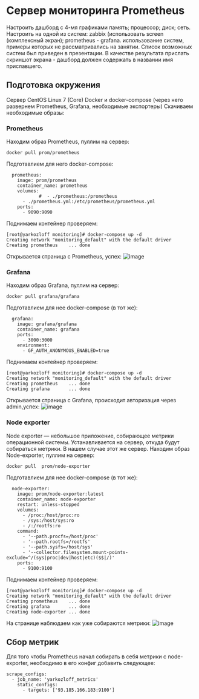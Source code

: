 # Сервер мониторинга Prometheus
Настроить дашборд с 4-мя графиками
память;
процессор;
диск;
сеть. Настроить на одной из систем:
zabbix (использовать screen (комплексный экран);
prometheus - grafana.
использование систем, примеры которых не рассматривались на занятии. Список возможных систем был приведен в презентации. В качестве результата прислать скриншот экрана - дашборд должен содержать в названии имя приславшего.

## Подготовка окружения
Сервер CentOS Linux 7 (Core)
Docker и docker-compose (через него развернем Prometheus, Grafana, необходимые экспортеры)
Скачиваем необходимые образы:

### Prometheus
Находим образ Prometheus, пуллим на сервер:
```
docker pull prom/prometheus
```
Подготавлием для него docker-compose:
```
  prometheus:
    image: prom/prometheus
    container_name: prometheus
    volumes:
            #  - ./prometheus:/prometheus
      - ./prometheus.yml:/etc/prometheus/prometheus.yml
    ports:
      - 9090:9090
```
Поднимаем контейнер проверяем:
```
[root@yarkozloff monitoring]# docker-compose up -d
Creating network "monitoring_default" with the default driver
Creating prometheus    ... done
```
Открывается страница с Prometheus, успех:
![image](https://user-images.githubusercontent.com/69105791/174459420-8fd7d334-251a-4166-ac5d-866ae09d1bbf.png)

### Grafana
Находим образ Grafana, пуллим на сервер:
```
docker pull grafana/grafana
```
Подготавлием для нее docker-compose (в тот же):
```
  grafana:
    image: grafana/grafana
    container_name: grafana
    ports:
      - 3000:3000
    environment:
      - GF_AUTH_ANONYMOUS_ENABLED=true
```
Поднимаем контейнер проверяем:
```
[root@yarkozloff monitoring]# docker-compose up -d
Creating network "monitoring_default" with the default driver
Creating prometheus    ... done
Creating grafana       ... done
```
Открывается страница с Grafana, происходит авторизация через admin,успех:
![image](https://user-images.githubusercontent.com/69105791/174459503-b80f75fa-bc36-4f8b-9cfe-bd477a0f9087.png)

### Node exporter
Node exporter — небольшое приложение, собирающее метрики операционной системы. Устанавливается на сервер, откуда будут собираться метрики. В нашем случае этот же сервер.
Находим образ Node-exporter, пуллим на сервер:
```
docker pull  prom/node-exporter
```
Подготавлием для нее docker-compose (в тот же):
```
  node-exporter:
    image: prom/node-exporter:latest
    container_name: node-exporter
    restart: unless-stopped
    volumes:
      - /proc:/host/proc:ro
      - /sys:/host/sys:ro
      - /:/rootfs:ro
    command:
      - '--path.procfs=/host/proc'
      - '--path.rootfs=/rootfs'
      - '--path.sysfs=/host/sys'
      - '--collector.filesystem.mount-points-exclude=^/(sys|proc|dev|host|etc)($$|/)'
    ports:
      - 9100:9100
```
Поднимаем контейнер проверяем:
```
[root@yarkozloff monitoring]# docker-compose up -d
Creating network "monitoring_default" with the default driver
Creating prometheus    ... done
Creating grafana       ... done
Creating node-exporter ... done
```
На странице наблюдаем как уже собираются метрики:
![image](https://user-images.githubusercontent.com/69105791/174459600-8a91c2e4-9050-470c-81ad-6594fda63c4f.png)

## Сбор метрик
Для того чтобы Prometheus начал собирать в себя метрики с node-exporter, необходимо в его конфиг добавить следующее:
```
scrape_configs:
  - job_name: 'yarkozloff_metrics'
    static_configs:
      - targets: ['93.185.166.183:9100']
```




